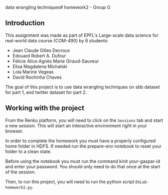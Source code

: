 data wrangling techniques# homework2 - Group G

## Introduction

This assignment was made as part of EPFL's Large-scale data science for real-world data course (COM-490) by 6 students: 
- Jean Claude Gilles Decroux
- Edouard Robert A. Dufour
- Félicie Alice Agnès Marie Giraud-Sauveur
- Elisa Magdalena Michalski
- Lola Marine Vegeas
- David Rochinha Chaves

The goal of this project is to use data wrangling techniques on sbb dataset for part 1, and twitter dataset for part 2.

## Working with the project

From the Renku platform, you will need to click on the `Sessions` tab and start a new session. This will start an interactive environment right in your browser.

In order to complete the homework you must have a properly configured home folder in HDFS. If needed run the prepare-env notebook to reset your folder to a  clean state.

Before using the notebook you must run the command kinit your-gaspar-id and enter your password. You should only need to do that once at the start of the session.

Then, to run this project, you will need to run the python script `DSLab-homework2.py`.



